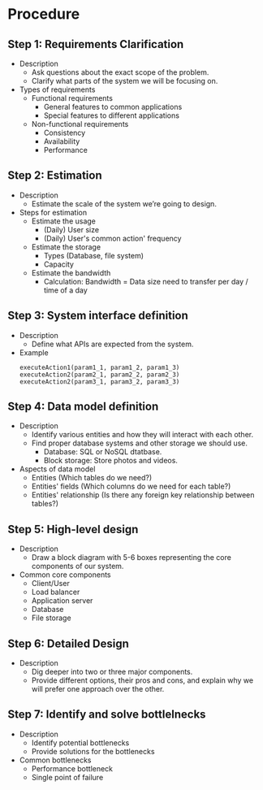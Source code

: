 # Procedure

## Step 1: Requirements Clarification
- Description
   - Ask questions about the exact scope of the problem.
   - Clarify what parts of the system we will be focusing on.
- Types of requirements
   - Functional requirements
      - General features to common applications
      - Special features to different applications  
   - Non-functional requirements
      - Consistency
      - Availability
      - Performance

## Step 2: Estimation
- Description
   - Estimate the scale of the system we’re going to design.
- Steps for estimation
   - Estimate the usage
      - (Daily) User size
      - (Daily) User's common action' frequency
   - Estimate the storage
      - Types (Database, file system)
      - Capacity
   - Estimate the bandwidth
      - Calculation: Bandwidth = Data size need to transfer per day / time of a day

## Step 3: System interface definition
- Description
   - Define what APIs are expected from the system.
- Example
  ```
  executeAction1(param1_1, param1_2, param1_3)
  executeAction2(param2_1, param2_2, param2_3)
  executeAction2(param3_1, param3_2, param3_3)
  ```

## Step 4: Data model definition
- Description
   - Identify various entities and how they will interact with each other.
   - Find proper database systems and other storage we should use.
      - Database: SQL or NoSQL dtatbase.
      - Block storage: Store photos and videos.
- Aspects of data model
   - Entities (Which tables do we need?)
   - Entities' fields (Which columns do we need for each table?)
   - Entities' relationship (Is there any foreign key relationship between tables?)

## Step 5: High-level design
- Description
   - Draw a block diagram with 5-6 boxes representing the core components of our system.
- Common core components
   - Client/User
   - Load balancer
   - Application server
   - Database
   - File storage

## Step 6: Detailed Design
- Description
   - Dig deeper into two or three major components.
   - Provide different options, their pros and cons, and explain why we will prefer one approach over the other.

## Step 7: Identify and solve bottlelnecks
- Description
   - Identify potential bottlenecks
   - Provide solutions for the bottlenecks
- Common bottlenecks
   - Performance bottleneck
   - Single point of failure
